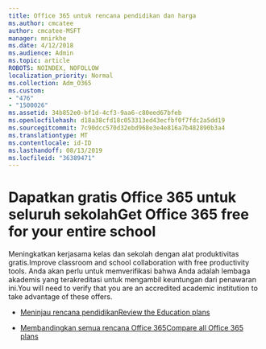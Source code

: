 ```yaml
---
title: Office 365 untuk rencana pendidikan dan harga
ms.author: cmcatee
author: cmcatee-MSFT
manager: mnirkhe
ms.date: 4/12/2018
ms.audience: Admin
ms.topic: article
ROBOTS: NOINDEX, NOFOLLOW
localization_priority: Normal
ms.collection: Adm_O365
ms.custom:
- "476"
- "1500026"
ms.assetid: 34b852e0-bf1d-4cf3-9aa6-c80eed67bfeb
ms.openlocfilehash: d18a38cfd18c053313ed43ecfbf0f7fdc2a5dd19
ms.sourcegitcommit: 7c90dcc570d32ebd968e3e4e816a7b482890b3a4
ms.translationtype: MT
ms.contentlocale: id-ID
ms.lasthandoff: 08/13/2019
ms.locfileid: "36389471"
---
```

# <a name="get-office-365-free-for-your-entire-school"></a><span data-ttu-id="cba74-102">Dapatkan gratis Office 365 untuk seluruh sekolah</span><span class="sxs-lookup"><span data-stu-id="cba74-102">Get Office 365 free for your entire school</span></span>

<span data-ttu-id="cba74-103">Meningkatkan kerjasama kelas dan sekolah dengan alat produktivitas gratis.</span><span class="sxs-lookup"><span data-stu-id="cba74-103">Improve classroom and school collaboration with free productivity tools.</span></span> <span data-ttu-id="cba74-104">Anda akan perlu untuk memverifikasi bahwa Anda adalah lembaga akademis yang terakreditasi untuk mengambil keuntungan dari penawaran ini.</span><span class="sxs-lookup"><span data-stu-id="cba74-104">You will need to verify that you are an accredited academic institution to take advantage of these offers.</span></span>
  
- [<span data-ttu-id="cba74-105">Meninjau rencana pendidikan</span><span class="sxs-lookup"><span data-stu-id="cba74-105">Review the Education plans</span></span>](https://products.office.com/academic/compare-office-365-education-plans)

- [<span data-ttu-id="cba74-106">Membandingkan semua rencana Office 365</span><span class="sxs-lookup"><span data-stu-id="cba74-106">Compare all Office 365 plans</span></span>](https://products.office.com/business/compare-more-office-365-for-business-plans)